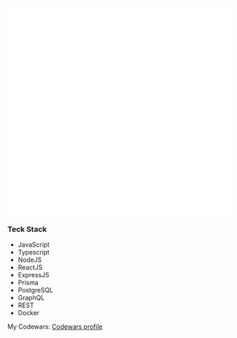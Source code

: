 
<!-- ![Arthur's GitHub stats][vercel stats]
![Arthur's Top Languages][vercel language] -->

<div align="center">
<img align="center" src="/github-metrics.svg" alt="Metrics" width="500">
</div>

### Teck Stack

- JavaScript
- Typescript
- NodeJS
- ReactJS
- ExpressJS
- Prisma
- PostgreSQL
- GraphQL
- REST
- Docker


My Codewars: [Codewars profile][codewars]

[vercel language]: https://github-readme-stats.vercel.app/api/top-langs/?username=ArthurVEROT&langs_count=8&theme=omni&layout=compact
[vercel stats]: https://github-readme-stats.vercel.app/api?username=ArthurVEROT&theme=omni&show_icons=true
[codewars]: https://www.codewars.com/users/ArthurVEROT
